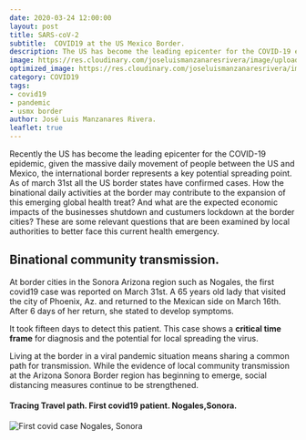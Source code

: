 ```yaml
---
date: 2020-03-24 12:00:00
layout: post
title: SARS-coV-2
subtitle:  COVID19 at the US Mexico Border.
description: The US has become the leading epicenter for the COVID-19 epidemic, given the massive daily movement of people between the US and Mexico, the international border represents a key potential spreading point. As of march 31st all the US border states have confirmed cases. How the binational daily activities at the border may contribute to the expansion of this emerging global health treat?  And what are the expected economic impacts of the business shutdown at the border cities? Are some relevant questions that are been examined to better face this current health emergency.
image: https://res.cloudinary.com/joseluismanzanaresrivera/image/upload/v1585712322/james-yarema-DAur7MQDlCU-unsplash_hidpiw.jpg
optimized_image: https://res.cloudinary.com/joseluismanzanaresrivera/image/upload/v1585712322/james-yarema-DAur7MQDlCU-unsplash_hidpiw.jpg
category: COVID19
tags:
- covid19
- pandemic
- usmx border
author: José Luis Manzanares Rivera.
leaflet: true
---
```

  
Recently the US has become the leading epicenter for the COVID-19 epidemic, given the massive daily movement of people between the US and Mexico, the international border represents a key potential spreading point. As of march 31st all the US border states have confirmed cases. 
How the binational daily activities at the border may contribute to the expansion of this emerging global health treat?  And what are the expected economic impacts of the businesses shutdown and custumers lockdown at the border cities? 
These are some relevant questions that are been examined by local authorities to better face this current health emergency.

## Binational community transmission.

At border cities in the Sonora Arizona region such as Nogales, the first covid19 case was reported on March 31st. A 65 years old lady that visited the city of Phoenix, Az. and returned to the Mexican side on March 16th. After 6 days of her return, she stated to develop symptoms.

It took fifteen days to detect this patient.  This case shows a **critical time frame** for diagnosis and the potential for local spreading the virus.

Living at the border in a viral pandemic situation means sharing a common path for transmission. While the evidence of local community transmission at the Arizona Sonora Border region has beginning to emerge, social distancing measures continue to be strengthened.


####  Tracing Travel path. First covid19 patient. Nogales,Sonora.

![First covid case Nogales, Sonora](https://res.cloudinary.com/joseluismanzanaresrivera/image/upload/v1585776022/nogales1_hazs05.jpg)




<!--html_preserve-->

<div id="htmlwidget-72a331c6d9af5706cb73" class="leaflet html-widget" style="width:672px;height:480px;">

</div>

<script type="application/json" data-for="htmlwidget-72a331c6d9af5706cb73">{"x":{"options":{"crs":{"crsClass":"L.CRS.EPSG3857","code":null,"proj4def":null,"projectedBounds":null,"options":{}}},"calls":[{"method":"addProviderTiles","args":["CartoDB.DarkMatterNoLabels",null,null,{"errorTileUrl":"","noWrap":false,"detectRetina":false}]},{"method":"addMarkers","args":[31.17,-110.56,null,null,null,{"interactive":true,"draggable":false,"keyboard":true,"title":"","alt":"","zIndexOffset":0,"opacity":1,"riseOnHover":false,"riseOffset":250},"Nogales,Sonora",null,null,null,null,{"interactive":false,"permanent":false,"direction":"auto","opacity":1,"offset":[0,0],"textsize":"10px","textOnly":false,"className":"","sticky":true},null]},{"method":"addAwesomeMarkers","args":[[33,41.1533,28.0339,42.5063,-11.2027,17.0608,-38.4161,40.0691,-35.4735,-33.8688,-12.4634,-28.0167,-34.9285,-41.4545,-37.8136,-31.9505,47.5162,40.1431,25.0343,26.0275,23.685,13.1939,53.7098,50.8333,9.3077,27.5142,-16.2902,43.9159,-14.235,4.5353,42.7339,12.2383,16.5388,11.55,3.848,53.9333,49.2827,37.6489,53.7609,46.5653,53.1355,44.682,51.2538,46.5107,52.9399,52.9399,6.6111,15.4542,-35.6751,31.8257,40.1824,30.0572,26.0789,37.8099,23.3417,23.8298,26.8154,19.1959,39.549,47.862,33.882,22.3,30.9756,27.6104,44.0935,32.9711,27.614,43.6661,41.2956,22.1667,37.2692,35.7452,35.1917,36.3427,31.202,37.5777,30.6171,39.3054,31.6927,41.1129,24.974,29.1832,4.5709,-4.0383,-4.0383,9.7489,7.54,45.1,0,22,35.1264,49.8175,61.8926,71.7069,56.2639,11.8251,18.7357,-1.8312,26,13.7942,1.5,15.1794,58.5953,-26.5225,9.145,-17.7134,64,3.9339,-17.6797,16.25,-12.8275,-20.9043,-21.1351,17.9,18.0708,14.6415,46.2276,-0.8037,13.4432,42.3154,51,7.9465,39.0742,15.7835,9.9456,5,18.9712,41.9029,15.2,47.1625,64.9631,21,-0.7893,32,33,53.1424,31,43,18.1096,36,31.24,48.0196,-0.0236,36,29.5,41.2044,56.8796,33.8547,6.4281,47.14,55.1694,49.8153,-18.7669,2.5,3.2028,35.9375,21.0079,-20.2,23.6345,47.4116,43.7333,46.8625,42.5,31.7917,-22.9576,28.1667,12.5186,12.1696,18.0425,52.1326,-40.9006,12.8654,17.6078,9.082,41.6086,60.472,21,30.3753,8.538,-6.315,-23.4425,-9.19,13,51.9194,39.3999,25.3548,45.9432,60,-1.9403,13.9094,12.9843,43.9424,24,14.4974,44.0165,-4.6796,1.2833,48.669,46.1512,5.1521,-30.5595,40,7,12.8628,3.9193,63,46.8182,23.7,-6.369,15,8.6195,10.6918,34,38.9637,1,48.3794,24,32.3078,19.3133,49.3723,36.1408,54.2361,16.7425,55.3781,-32.5228,37.0902,41.3775,6.4238,16,-15.4167,-20,0,15.415,12.1165,-18.665695,34.802075,-8.874217,13.1939,0,19.85627,26.3351,31.9522,11.8037,17.570692,17.357822,64.8255,64.2823,42.602636,21.9162,18.2206,18.4207,21.694,0,-22.3285,-3.3731,8.460555],[65,20.1683,1.6596,1.5218,17.8739,-61.7964,-63.6167,45.0382,149.0124,151.2093,130.8456,153.4,138.6007,145.9707,144.9631,115.8605,14.5501,47.5769,-77.3963,50.55,90.3563,-59.5432,27.9534,4,2.3158,90.4336,-63.5887,17.6791,-51.9253,114.7277,25.4858,-1.5616,-23.0418,104.9167,11.5021,-116.5765,-123.1207,-122.6655,-98.8139,-66.4619,-57.6604,-63.7443,-85.3232,-63.4168,-73.5491,-106.4509,20.9394,18.7322,-71.543,117.2264,116.4142,107.874,117.9874,101.0583,113.4244,108.7881,106.8748,109.7453,116.1306,127.7615,113.614,114.2,112.2707,111.7088,113.9448,119.455,115.7221,126.1923,122.6085,113.55,106.1655,95.9956,108.8701,118.1498,121.4491,112.2922,102.7103,117.323,88.0924,85.2401,101.487,120.0934,-74.2973,21.7587,21.7587,-83.7534,-5.5471,15.2,0,-80,33.4299,15.473,-6.9118,-42.6043,9.5018,42.5903,-70.1627,-78.1834,30,-88.8965,10,39.7823,25.0136,31.4659,40.4897,178.065,26,-53.1258,149.4068,-61.5833,45.1662,165.618,55.2471,-62.8333,-63.0501,-61.0242,2.2137,11.6094,-15.3101,43.3569,9,-1.0232,21.8243,-90.2308,-9.6966,-58.75,-72.2852,12.4534,-86.2419,19.5033,-19.0208,78,113.9213,53,44,-7.6921,35,12,-77.2975,138,36.51,66.9237,37.9062,128,47.75,74.7661,24.6032,35.8623,-9.4295,9.55,23.8813,6.1296,46.8691,112.5,73.2207,14.3754,10.9408,57.5,-102.5528,28.3699,7.4167,103.8467,19.3,-7.0926,18.4904,84.25,-70.0358,-68.99,-63.0548,5.2913,174.886,-85.2072,8.0817,8.6753,21.7453,8.4689,57,69.3451,-80.7821,143.9555,-58.4438,-75.0152,122,19.1451,-8.2245,51.1839,24.9668,90,29.8739,-60.9789,-61.2872,12.4578,45,-14.4524,21.0059,55.492,103.8333,19.699,14.9955,46.1996,22.9375,-4,81,30.2176,-56.0278,16,8.2275,121,34.8888,101,0.8248,-61.2225,9,35.2433,32,31.1656,54,-64.7505,-81.2546,-2.3644,-5.3536,-4.5481,-62.1874,-3.436,-55.7658,-95.7129,64.5853,-66.5897,108,28.2833,30,0,-61.371,-61.679,35.529562,38.996815,125.727539,-59.5432,0,102.495496,17.228331,35.2332,-15.1804,-3.996166,-62.782998,-124.8457,-135,20.902977,95.956,-63.0686,-64.64,-71.7979,0,24.6849,29.9189,-11.779889],{"icon":"ios-close","markerColor":["red","red","red","red","green","green","red","red","orange","red","green","red","red","orange","red","red","red","red","orange","red","orange","orange","orange","red","green","green","orange","red","red","orange","red","red","green","orange","red","red","red","green","orange","orange","red","orange","red","orange","red","red","green","green","red","red","red","red","red","orange","red","red","orange","orange","red","red","red","red","red","red","orange","red","red","orange","orange","orange","orange","green","red","red","red","orange","red","red","green","orange","red","red","red","green","orange","red","red","red","red","red","red","red","orange","green","red","orange","red","red","red","orange","green","green","red","green","orange","green","red","orange","orange","orange","orange","green","red","green","green","orange","red","green","green","orange","red","red","red","orange","orange","green","green","green","orange","red","red","red","red","red","red","red","red","red","orange","red","red","red","orange","red","red","orange","red","red","green","orange","red","red","orange","red","green","red","green","orange","red","red","orange","green","orange","red","green","green","orange","green","green","red","red","green","orange","red","red","red","red","red","red","green","orange","red","red","red","red","red","red","red","orange","green","green","red","red","red","red","green","red","red","red","green","red","red","orange","green","green","red","red","red","orange","red","orange","orange","red","red","orange","red","red","orange","orange","orange","orange","orange","green","red","red","red","red","orange","red","orange","green","green","green","green","green","green","green","green","green","green","green","orange","green","orange","green","green","green","orange","green","green","green","green","green","green","green","green"],"iconColor":"black","spin":false,"squareMarker":false,"iconRotate":0,"font":"monospace","prefix":"ion"},null,null,{"interactive":true,"draggable":false,"keyboard":true,"title":"","alt":"","zIndexOffset":0,"opacity":1,"riseOnHover":false,"riseOffset":250},null,null,null,null,["237","259","847","390","8","7","1054","571","84","2182","19","781","367","69","968","392","10711","359","21","569","54","34","163","13964","13","4","115","459","6836","131","422","282","6","109","233","754","1013","13","127","81","175","173","2392","21","4611","193","3","7","3031","990","580","579","345","138","1501","254","146","168","323","484","1276","765","67802","1018","111","646","937","98","140","41","75","18","255","774","516","137","552","176","1","76","182","1257","1065","19","109","375","190","963","712","212","320","3508","173","10","3107","33","1284","2748","779","32","15","15","779","9","29","5","1446","51","37","125","94","16","281","6","15","135","56989","18","4","117","77872","195","1415","39","30","19","16","6","172","525","1220","1998","1677","47593","728","3447","6092","110574","44","2178","278","380","81","9887","317","111","446","479","6","68","581","2319","57","2908","19","188","6","161","1215","423","55","14","123","654","14","5","55","11","16","13614","708","5","74","174","354","4863","210","2118","1181","1","69","1323","2311","2554","8251","835","2460","2777","82","13","1","236","1720","190","1060","10","1000","400","841","5","1380","104118","146","7","10","4947","17768","329","20","1771","36","90","423","15679","44","794","814","32","22","172","81","68","5","29474","338","213372","181","143","218","36","8","0","12","9","10","10","1","3","0","10","10","134","9","31","8","2","5","125","15","2","3","6","9","4","2","2"],{"interactive":false,"permanent":false,"direction":"auto","opacity":1,"offset":[0,0],"textsize":"10px","textOnly":false,"className":"","sticky":true},null]}],"limits":{"lat":[-41.4545,71.7069],"lng":[-135,178.065]},"setView":[[29.51,-111.21],4.6,[]]},"evals":[],"jsHooks":[]}</script>

<!--/html_preserve-->







